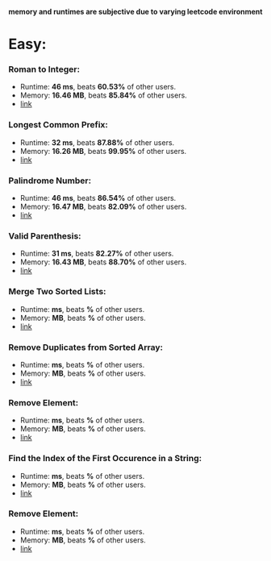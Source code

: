 **memory and runtimes are subjective due to varying leetcode environment**

# Easy:
### Roman to Integer:
* Runtime: **46 ms**, beats **60.53%** of other users.
* Memory: **16.46 MB**, beats **85.84%** of other users.
* [link](roman_to_integer.py)

### Longest Common Prefix:
* Runtime: **32 ms**, beats **87.88%** of other users.
* Memory: **16.26 MB**, beats **99.95%** of other users.
* [link](longest_common_prefix.py)

### Palindrome Number:
* Runtime: **46 ms**, beats **86.54%** of other users.
* Memory: **16.47 MB**, beats **82.09%** of other users.
* [link](palindrome_number.py)

### Valid Parenthesis:
* Runtime: **31 ms**, beats **82.27%** of other users.
* Memory: **16.43 MB**, beats **88.70%** of other users.
* [link](valid_parenthesis.py)

### Merge Two Sorted Lists:
* Runtime: **ms**, beats **%** of other users.
* Memory: **MB**, beats **%** of other users.
* [link]()

### Remove Duplicates from Sorted Array:
* Runtime: **ms**, beats **%** of other users.
* Memory: **MB**, beats **%** of other users.
* [link]()

### Remove Element:
* Runtime: **ms**, beats **%** of other users.
* Memory: **MB**, beats **%** of other users.
* [link]()

### Find the Index of the First Occurence in a String:
* Runtime: **ms**, beats **%** of other users.
* Memory: **MB**, beats **%** of other users.
* [link]()

### Remove Element:
* Runtime: **ms**, beats **%** of other users.
* Memory: **MB**, beats **%** of other users.
* [link]()